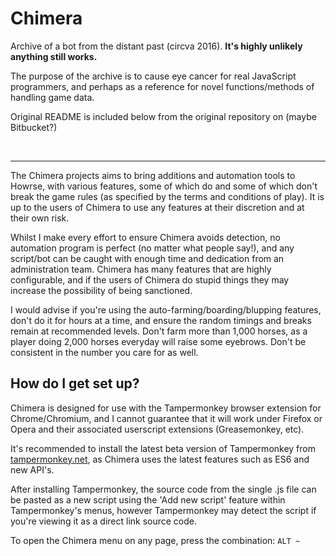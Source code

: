 # Chimera
Archive of a bot from the distant past (circva 2016). **It's highly unlikely anything still works.**

The purpose of the archive is to cause eye cancer for real JavaScript programmers, and perhaps as a reference for novel functions/methods of handling game data.

Original README is included below from the original repository on (maybe Bitbucket?)

<br />

---

The Chimera projects aims to bring additions and automation tools to Hοwrse, with various features, some of which do and some of which don't break the game rules (as specified by the terms and conditions of play). It is up to the users of Chimera to use any features at their discretion and at their own risk.

Whilst I make every effort to ensure Chimera avoids detection, no automation program is perfect (no matter what people say!), and any script/bot can be caught with enough time and dedication from an administration team. Chimera has many features that are highly configurable, and if the users of Chimera do stupid things they may increase the possibility of being sanctioned.

I would advise if you're using the auto-farming/boarding/blupping features, don't do it for hours at a time, and ensure the random timings and breaks remain at recommended levels. Don't farm more than 1,000 horses, as a player doing 2,000 horses everyday will raise some eyebrows. Don't be consistent in the number you care for as well.


## How do I get set up?

Chimera is designed for use with the Tampermonkey browser extension for Chrome/Chromium, and I cannot guarantee that it will work under Firefox or Opera and their associated userscript extensions (Greasemonkey, etc).

It's recommended to install the latest beta version of Tampermonkey from [tampermonkey.net](http://tampermonkey.net/), as Chimera uses the latest features such as ES6 and new API's.

After installing Tampermonkey, the source code from the single .js file can be pasted as a new script using the 'Add new script' feature within Tampermonkey's menus, however Tampermonkey may detect the script if you're viewing it as a direct link source code.

To open the Chimera menu on any page, press the combination: `ALT ~`

